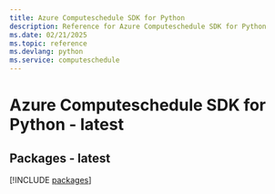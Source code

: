 ```yaml
---
title: Azure Computeschedule SDK for Python
description: Reference for Azure Computeschedule SDK for Python
ms.date: 02/21/2025
ms.topic: reference
ms.devlang: python
ms.service: computeschedule
---
```

# Azure Computeschedule SDK for Python - latest
## Packages - latest
[!INCLUDE [packages](computeschedule-index.md)]